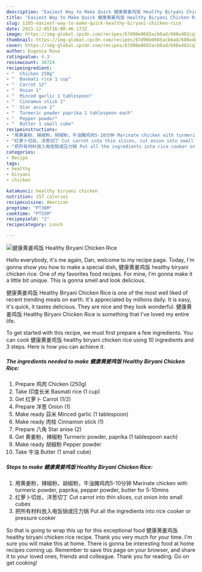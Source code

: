 ```yaml
---
description: "Easiest Way to Make Quick 健康黄姜鸡饭 Healthy Biryani Chicken Rice"
title: "Easiest Way to Make Quick 健康黄姜鸡饭 Healthy Biryani Chicken Rice"
slug: 1185-easiest-way-to-make-quick-healthy-biryani-chicken-rice
date: 2021-12-05T16:08:46.173Z
image: https://img-global.cpcdn.com/recipes/67d90e0665acb6ad/680x482cq70/健康黄姜鸡饭-healthy-biryani-chicken-rice-recipe-main-photo.jpg
thumbnail: https://img-global.cpcdn.com/recipes/67d90e0665acb6ad/680x482cq70/健康黄姜鸡饭-healthy-biryani-chicken-rice-recipe-main-photo.jpg
cover: https://img-global.cpcdn.com/recipes/67d90e0665acb6ad/680x482cq70/健康黄姜鸡饭-healthy-biryani-chicken-rice-recipe-main-photo.jpg
author: Eugenia Rose
ratingvalue: 4.3
reviewcount: 36724
recipeingredient:
- "  Chicken 250g"
- "  Basmati rice 1 cup"
- "  Carrot 12"
- "  Onion 1"
- "  Minced garlic 1 tablespoon"
- "  Cinnamon stick 1"
- "  Star anise 2"
- "  Turmeric powder paprika 1 tablespoon each"
- "  Pepper powder"
- "  Butter 1 small cube"
recipeinstructions:
- "用黄姜粉，辣椒粉，胡椒粉，牛油腌鸡肉5-10分钟 Marinate chicken with turmeric powder, paprika, pepper powder, butter for 5-10mins"
- "红萝卜切丝，洋葱切丁 Cut carrot into thin slices, cut onion into small cubes"
- "把所有材料放入电饭锅或压力锅 Put all the ingredients into rice cooker or pressure cooker"
categories:
- Recipe
tags:
- healthy
- biryani
- chicken

katakunci: healthy biryani chicken 
nutrition: 157 calories
recipecuisine: American
preptime: "PT36M"
cooktime: "PT55M"
recipeyield: "2"
recipecategory: Lunch

---
```



![健康黄姜鸡饭 Healthy Biryani Chicken Rice](https://img-global.cpcdn.com/recipes/67d90e0665acb6ad/680x482cq70/健康黄姜鸡饭-healthy-biryani-chicken-rice-recipe-main-photo.jpg)

Hello everybody, it's me again, Dan, welcome to my recipe page. Today, I'm gonna show you how to make a special dish, 健康黄姜鸡饭 healthy biryani chicken rice. One of my favorites food recipes. For mine, I'm gonna make it a little bit unique. This is gonna smell and look delicious.



健康黄姜鸡饭 Healthy Biryani Chicken Rice is one of the most well liked of recent trending meals on earth. It's appreciated by millions daily. It is easy, it's quick, it tastes delicious. They are nice and they look wonderful. 健康黄姜鸡饭 Healthy Biryani Chicken Rice is something that I've loved my entire life.


To get started with this recipe, we must first prepare a few ingredients. You can cook 健康黄姜鸡饭 healthy biryani chicken rice using 10 ingredients and 3 steps. Here is how you can achieve it.

<!--inarticleads1-->

##### The ingredients needed to make 健康黄姜鸡饭 Healthy Biryani Chicken Rice:

1. Prepare  鸡肉 Chicken (250g)
1. Take  印度长米 Basmati rice (1 cup)
1. Get  红萝卜 Carrot (1/2)
1. Prepare  洋葱 Onion (1)
1. Make ready  蒜米 Minced garlic (1 tablespoon)
1. Make ready  肉桂 Cinnamon stick (1)
1. Prepare  八角 Star anise (2)
1. Get  黄姜粉，辣椒粉 Turmeric powder, paprika (1 tablespoon each)
1. Make ready  胡椒粉 Pepper powder
1. Take  牛油 Butter (1 small cube)




<!--inarticleads2-->

##### Steps to make 健康黄姜鸡饭 Healthy Biryani Chicken Rice:

1. 用黄姜粉，辣椒粉，胡椒粉，牛油腌鸡肉5-10分钟 Marinate chicken with turmeric powder, paprika, pepper powder, butter for 5-10mins
1. 红萝卜切丝，洋葱切丁 Cut carrot into thin slices, cut onion into small cubes
1. 把所有材料放入电饭锅或压力锅 Put all the ingredients into rice cooker or pressure cooker




So that is going to wrap this up for this exceptional food 健康黄姜鸡饭 healthy biryani chicken rice recipe. Thank you very much for your time. I'm sure you will make this at home. There is gonna be interesting food at home recipes coming up. Remember to save this page on your browser, and share it to your loved ones, friends and colleague. Thank you for reading. Go on get cooking!
